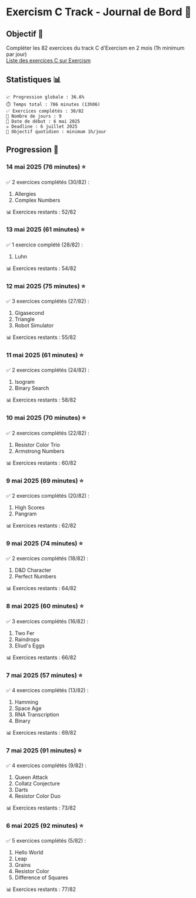 # Exercism C Track - Journal de Bord 🚀

## Objectif 🎯
Compléter les 82 exercices du track C d'Exercism en 2 mois (1h minimum par jour)  
[Liste des exercices C sur Exercism](https://exercism.org/tracks/c/exercises)


## Statistiques 📊
```
📈 Progression globale : 36.6%
⏱️ Temps total : 786 minutes (13h06)
✅ Exercices complétés : 30/82
📆 Nombre de jours : 9
📅 Date de début : 6 mai 2025
☠️ Deadline : 6 juillet 2025
🎯 Objectif quotidien : minimum 1h/jour
```

## Progression 📝

### 14 mai 2025 (76 minutes) ⭐
✅ 2 exercices complétés (30/82) :
1. Allergies
2. Complex Numbers

📊 Exercices restants : 52/82

### 13 mai 2025 (61 minutes) ⭐
✅ 1 exercice complété (28/82) :
1. Luhn

📊 Exercices restants : 54/82

### 12 mai 2025 (75 minutes) ⭐
✅ 3 exercices complétés (27/82) :
1. Gigasecond
2. Triangle
3. Robot Simulator

📊 Exercices restants : 55/82

### 11 mai 2025 (61 minutes) ⭐
✅ 2 exercices complétés (24/82) :
1. Isogram
2. Binary Search

📊 Exercices restants : 58/82

### 10 mai 2025 (70 minutes) ⭐
✅ 2 exercices complétés (22/82) :
1. Resistor Color Trio
2. Armstrong Numbers

📊 Exercices restants : 60/82

### 9 mai 2025 (69 minutes) ⭐
✅ 2 exercices complétés (20/82) :
1. High Scores
2. Pangram

📊 Exercices restants : 62/82

### 9 mai 2025 (74 minutes) ⭐
✅ 2 exercices complétés (18/82) :
1. D&D Character
2. Perfect Numbers

📊 Exercices restants : 64/82

### 8 mai 2025 (60 minutes) ⭐
✅ 3 exercices complétés (16/82) :
1. Two Fer
2. Raindrops
3. Eliud's Eggs

📊 Exercices restants : 66/82

### 7 mai 2025 (57 minutes) ⭐
✅ 4 exercices complétés (13/82) :
1. Hamming
2. Space Age
3. RNA Transcription
4. Binary

📊 Exercices restants : 69/82

### 7 mai 2025 (91 minutes) ⭐
✅ 4 exercices complétés (9/82) :
1. Queen Attack
2. Collatz Conjecture
3. Darts
4. Resistor Color Duo

📊 Exercices restants : 73/82

### 6 mai 2025 (92 minutes) ⭐
✅ 5 exercices complétés (5/82) :
1. Hello World
2. Leap
3. Grains
4. Resistor Color
5. Difference of Squares

📊 Exercices restants : 77/82
